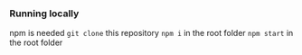 ### Running locally
npm is needed
`git clone` this repository
`npm i` in the root folder
`npm start` in the root folder